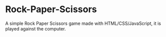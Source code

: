 # Rock-Paper-Scissors
A simple Rock Paper Scissors game made with HTML/CSS/JavaScript, it is played against the computer.
